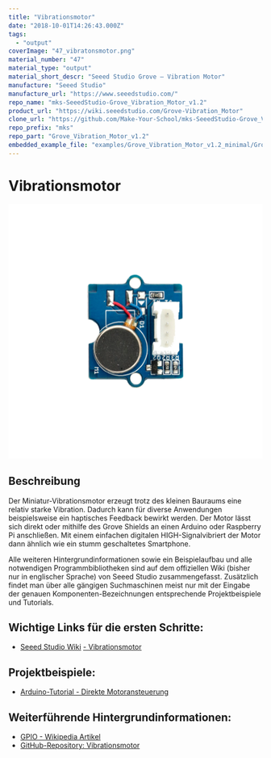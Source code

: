 ```yaml
---
title: "Vibrationsmotor"
date: "2018-10-01T14:26:43.000Z"
tags: 
  - "output"
coverImage: "47_vibratonsmotor.png"
material_number: "47"
material_type: "output"
material_short_descr: "Seeed Studio Grove – Vibration Motor"
manufacture: "Seeed Studio"
manufacture_url: "https://www.seeedstudio.com/"
repo_name: "mks-SeeedStudio-Grove_Vibration_Motor_v1.2"
product_url: "https://wiki.seeedstudio.com/Grove-Vibration_Motor"
clone_url: "https://github.com/Make-Your-School/mks-SeeedStudio-Grove_Vibration_Motor_v1.2.git"
repo_prefix: "mks"
repo_part: "Grove_Vibration_Motor_v1.2"
embedded_example_file: "examples/Grove_Vibration_Motor_v1.2_minimal/Grove_Vibration_Motor_v1.2_minimal.ino"
---
```



# Vibrationsmotor

![Vibrationsmotor](./47_vibratonsmotor.png)

## Beschreibung
Der Miniatur-Vibrationsmotor erzeugt trotz des kleinen Bauraums eine relativ starke Vibration. Dadurch kann für diverse Anwendungen beispielsweise ein haptisches Feedback bewirkt werden. Der Motor lässt sich direkt oder mithilfe des Grove Shields an einen Arduino oder Raspberry Pi anschließen. Mit einem einfachen digitalen HIGH-Signalvibriert der Motor dann ähnlich wie ein stumm geschaltetes Smartphone.

Alle weiteren Hintergrundinformationen sowie ein Beispielaufbau und alle notwendigen Programmbibliotheken sind auf dem offiziellen Wiki (bisher nur in englischer Sprache) von Seeed Studio zusammengefasst. Zusätzlich findet man über alle gängigen Suchmaschinen meist nur mit der Eingabe der genauen Komponenten-Bezeichnungen entsprechende Projektbeispiele und Tutorials.

<!-- infolist -->

<!-- infolists -->
 

## Wichtige Links für die ersten Schritte:

- [Seeed Studio Wiki](http://wiki.seeedstudio.com/Grove-Vibration_Motor/) [- Vibrationsmotor](http://wiki.seeedstudio.com/Grove-Vibration_Motor/)

## Projektbeispiele:

- [Arduino-Tutorial - Direkte Motoransteuerung](https://www.arduino-tutorial.de/motorsteuerung-direkt-per-arduino/)

## Weiterführende Hintergrundinformationen:

- [GPIO - Wikipedia Artikel](https://de.wikipedia.org/wiki/Allzweckeingabe/-ausgabe)
- [GitHub-Repository: Vibrationsmotor](https://github.com/MakeYourSchool/47-Vibrationsmotor)



